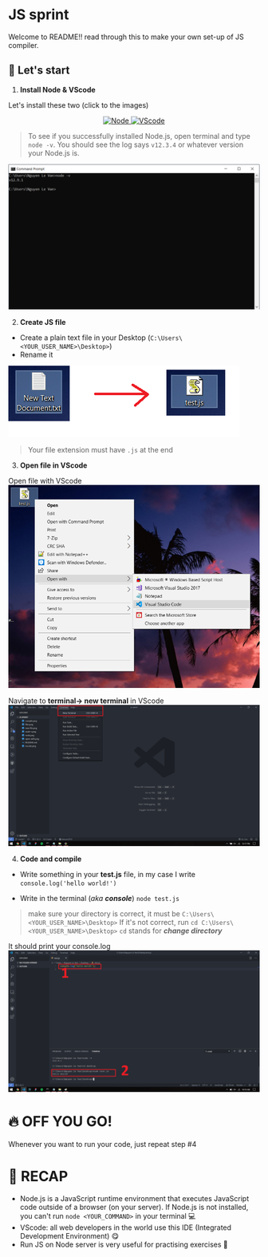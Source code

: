 # JS sprint
Welcome to README!! read through this to make your own set-up of JS compiler.

## 🚀 Let's start

1. **Install Node & VScode**

Let's install these two (click to the images)
<p align="center">
  <a href="https://nodejs.org/">
    <img alt="Node" src="https://img.icons8.com/color/48/000000/nodejs.png" width="100" />
  </a>
  <a href="https://code.visualstudio.com/">
    <img alt="VScode" src="https://upload.wikimedia.org/wikipedia/commons/9/9a/Visual_Studio_Code_1.35_icon.svg" width="100" />
  </a>
</p>

> To see if you successfully installed Node.js, open terminal and type `node -v`. You should see the log says `v12.3.4` or whatever version your Node.js is.
<img alt="node-v" src="./node-v.png"/>

2. **Create JS file**

- Create a plain text file in your Desktop (`C:\Users\<YOUR_USER_NAME>\Desktop>`)
- Rename it 
<img alt="rename JS file" src="./files.png"/>

> Your file extension must have `.js` at the end 

3. **Open file in VScode**

Open file with VScode
<img alt="open with" src="./open-with.png"/>

Navigate to **terminal-> new terminal** in VScode
<img alt="open terminal" src="./open-terminal.png"/>

4. **Code and compile**
- Write something in your **test.js** file, in my case I write `console.log('hello world!')`

- Write in the terminal (*aka* ***console***) `node test.js`

> make sure your directory is correct, it must be `C:\Users\<YOUR_USER_NAME>\Desktop>`
> If it's not correct, run `cd C:\Users\<YOUR_USER_NAME>\Desktop>`
> `cd` stands for ***change directory***

It should print your console.log
<img alt="compile" src="./compile.png"/>

# 🔥 OFF YOU GO!
Whenever you want to run your code, just repeat step #4

# 📝 RECAP 
- Node.js is a JavaScript runtime environment that executes JavaScript code outside of a browser (on your server). If Node.js is not installed, you can't run `node <YOUR_COMMAND>` in your terminal  💻 
- VScode: all web developers in the world use this IDE (Integrated Development Environment) 😋
- Run JS on Node server is very useful for practising exercises 🏃

